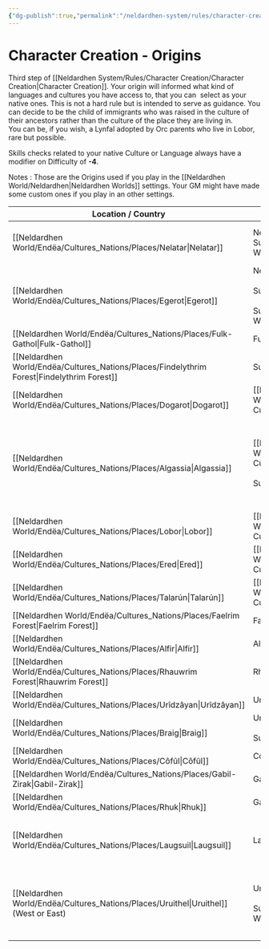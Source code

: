 ```yaml
---
{"dg-publish":true,"permalink":"/neldardhen-system/rules/character-creation/character-creation-origins/"}
---
```


# Character Creation - Origins
Third step of [[Neldardhen System/Rules/Character Creation/Character Creation\|Character Creation]].
Your origin will informed what kind of languages and cultures you have access to, that you can  select as your native ones. This is not a hard rule but is intended to serve as guidance. You can decide to be the child of immigrants who was raised in the culture of their ancestors rather than the culture of the place they are living in.  
You can be, if you wish, a Lynfal adopted by Orc parents who live in Lobor, rare but possible.

Skills checks related to your native Culture or Language always have a modifier on Difficulty of **-4**.

Notes : Those are the Origins used if you play in the [[Neldardhen World/Neldardhen\|Neldardhen Worlds]] settings. Your GM might have made some custom ones if you play in an other settings.

| **Location / Country**      | **Culture(s)**                                                                                                | **Languag(es)**                                                                               |
| --------------------------- | ------------------------------------------------------------------------------------------------------------- | --------------------------------------------------------------------------------------------- |
| [[Neldardhen World/Endëa/Cultures_Nations/Places/Nelatar\|Nelatar]]                 | Nelatar/ Egerot  <br>Subculture of [[Neldardhen World/Endëa/Cultures_Nations/Places/Serna\|Serna]]                                                                  | Nessegerian  <br>New Nessalian<br><br>Possibility of studying Old Nessalian                   |
| [[Neldardhen World/Endëa/Cultures_Nations/Places/Egerot\|Egerot]]                  | Neletar/Egerot<br><br>Subculture of The [[Hills Halflings\|Hills Halflings]]<br><br>Subculture of the [[Exiled\|Exiled]] ([[Neldardhen World/Species/Dwarves\|Dwarves]]) | Nessegerian<br><br>Udolk (for the Exiled)                                                     |
| [[Neldardhen World/Endëa/Cultures_Nations/Places/Fulk-Gathol\|Fulk-Gathol]]             | Fulk-Gathol                                                                                                   | Udolk                                                                                         |
| [[Neldardhen World/Endëa/Cultures_Nations/Places/Findelythrim Forest\|Findelythrim Forest]]     | Subculture of the Findelythrim                                                                                | Æferian                                                                                       |
| [[Neldardhen World/Endëa/Cultures_Nations/Places/Dogarot\|Dogarot]]                 | [[Neldardhen World/Endëa/Cultures_Nations/Cultures/Iris Culture\|Iris Culture]]                                                                                              | West Palanian                                                                                 |
| [[Neldardhen World/Endëa/Cultures_Nations/Places/Algassia\|Algassia]]                | [[Neldardhen World/Endëa/Cultures_Nations/Cultures/Iris Culture\|Iris Culture]]<br><br>Subculture Algassia                                                                   | [[Neldardhen World/Endëa/Cultures_Nations/Languages/Æmarian\|Æmarian]]<br><br>West Palanian<br><br>Possibility to study [[Neldardhen World/Endëa/Cultures_Nations/Languages/Ancient Laugsuil Language\|Ancient Laugsuil Language]]    |
| [[Neldardhen World/Endëa/Cultures_Nations/Places/Lobor\|Lobor]]                   | [[Neldardhen World/Endëa/Cultures_Nations/Cultures/Iris Culture\|Iris Culture]]                                                                                              | West Palanian                                                                                 |
| [[Neldardhen World/Endëa/Cultures_Nations/Places/Ered\|Ered]]                    | [[Neldardhen World/Endëa/Cultures_Nations/Cultures/Iris Culture\|Iris Culture]]                                                                                              | East Palanian                                                                                 |
| [[Neldardhen World/Endëa/Cultures_Nations/Places/Talarún\|Talarún]]                 | [[Neldardhen World/Endëa/Cultures_Nations/Cultures/Iris Culture\|Iris Culture]]                                                                                              | East Palanian<br><br>Talanian                                                                 |
| [[Neldardhen World/Endëa/Cultures_Nations/Places/Faelrim Forest\|Faelrim Forest]]          | Faelrim                                                                                                       | Meromic                                                                                       |
| [[Neldardhen World/Endëa/Cultures_Nations/Places/Alfir\|Alfir]]                   | Alfir/Rhauwrim                                                                                                | Æferian                                                                                       |
| [[Neldardhen World/Endëa/Cultures_Nations/Places/Rhauwrim Forest\|Rhauwrim Forest]]         | Rhauwrim                                                                                                      | Eferian                                                                                       |
| [[Neldardhen World/Endëa/Cultures_Nations/Places/Urîdzâyan\|Urîdzâyan]]               | Urîdzâyan                                                                                                     | Uridkethet  <br>Obet                                                                          |
| [[Neldardhen World/Endëa/Cultures_Nations/Places/Braig\|Braig]]                   | Urîdzâyan<br><br>Subculture of Braig                                                                          | Obet  <br>Uridkethet                                                                          |
| [[Neldardhen World/Endëa/Cultures_Nations/Places/Côfûl\|Côfûl]]                   | Côfûl                                                                                                         | -  <br>Gnewic                                                                                 |
| [[Neldardhen World/Endëa/Cultures_Nations/Places/Gabil-Zirak\|Gabil-Zirak]]             | Gabil-Zirak/Rhuk                                                                                              | Zondolk                                                                                       |
| [[Neldardhen World/Endëa/Cultures_Nations/Places/Rhuk\|Rhuk]]                    | Gabil-Zirak/Rhuk                                                                                              | Rhukethet  <br>Linifir (for Aranlindir)                                                       |
| [[Neldardhen World/Endëa/Cultures_Nations/Places/Laugsuil\|Laugsuil]]                | Laugsuil Tribes                                                                                               | Losul<br><br>Possibility to study [[Neldardhen World/Endëa/Cultures_Nations/Languages/Ancient Laugsuil Language\|Ancient Laugsuil Language]]                               |
| [[Neldardhen World/Endëa/Cultures_Nations/Places/Uruithel\|Uruithel]] (West or East) | Uruithel<br><br>Subculture Jungles of Uruithel ([[Neldardhen World/Endëa/Cultures_Nations/Places/Silvola\|Silvola]])                                                  | Uruithen  <br>Mewithen  <br>Aranfir<br><br>Possibility to study [[Neldardhen World/Endëa/Cultures_Nations/Languages/Ancient Laugsuil Language\|Ancient Laugsuil Language]] |